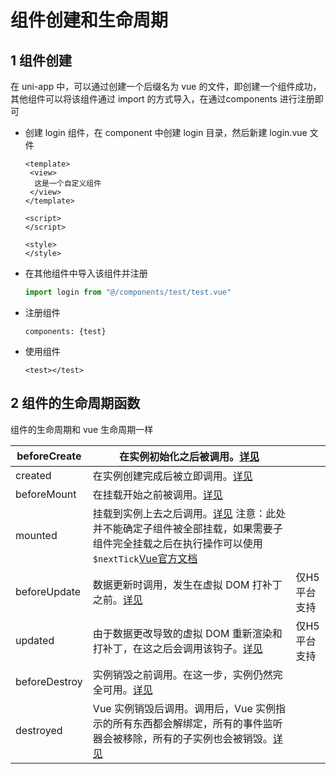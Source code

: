 # 组件创建和生命周期

## 1 组件创建

在 uni-app 中，可以通过创建一个后缀名为 vue 的文件，即创建一个组件成功，其他组件可以将该组件通过 import 的方式导入，在通过components 进行注册即可

- 创建 login 组件，在 component 中创建 login 目录，然后新建 login.vue 文件

  ```vue
  <template>
   <view>
    这是一个自定义组件
   </view>
  </template>
  
  <script>
  </script>
  
  <style>
  </style>
  ```

- 在其他组件中导入该组件并注册

  ```js
  import login from "@/components/test/test.vue"
  ```

- 注册组件

  ```vue
  components: {test}
  ```

- 使用组件

  ```vue
  <test></test>
  ```

## 2 组件的生命周期函数

组件的生命周期和 vue 生命周期一样

| beforeCreate  | 在实例初始化之后被调用。[详见](https://cn.vuejs.org/v2/api/#beforeCreate)                                                                                                                                                  |              |
| ------------- | -------------------------------------------------------------------------------------------------------------------------------------------------------------------------------------------------------------------------- | ------------ |
| created       | 在实例创建完成后被立即调用。[详见](https://cn.vuejs.org/v2/api/#created)                                                                                                                                                   |              |
| beforeMount   | 在挂载开始之前被调用。[详见](https://cn.vuejs.org/v2/api/#beforeMount)                                                                                                                                                     |              |
| mounted       | 挂载到实例上去之后调用。[详见](https://cn.vuejs.org/v2/api/#mounted) 注意：此处并不能确定子组件被全部挂载，如果需要子组件完全挂载之后在执行操作可以使用`$nextTick`[Vue官方文档](https://cn.vuejs.org/v2/api/#Vue-nextTick) |              |
| beforeUpdate  | 数据更新时调用，发生在虚拟 DOM 打补丁之前。[详见](https://cn.vuejs.org/v2/api/#beforeUpdate)                                                                                                                               | 仅H5平台支持 |
| updated       | 由于数据更改导致的虚拟 DOM 重新渲染和打补丁，在这之后会调用该钩子。[详见](https://cn.vuejs.org/v2/api/#updated)                                                                                                            | 仅H5平台支持 |
| beforeDestroy | 实例销毁之前调用。在这一步，实例仍然完全可用。[详见](https://cn.vuejs.org/v2/api/#beforeDestroy)                                                                                                                           |              |
| destroyed     | Vue 实例销毁后调用。调用后，Vue 实例指示的所有东西都会解绑定，所有的事件监听器会被移除，所有的子实例也会被销毁。[详见](https://cn.vuejs.org/v2/api/#destroyed)                                                             |              |

